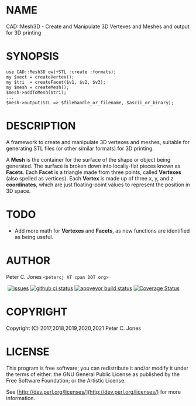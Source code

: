 # NAME

CAD::Mesh3D - Create and Manipulate 3D Vertexes and Meshes and output for 3D printing

# SYNOPSIS

    use CAD::Mesh3D qw(+STL :create :formats);
    my $vect = createVertex();
    my $tri  = createFacet($v1, $v2, $v3);
    my $mesh = createMesh();
    $mesh->addToMesh($tri);
    ...
    $mesh->output(STL => $filehandle_or_filename, $ascii_or_binary);

# DESCRIPTION

A framework to create and manipulate 3D vertexes and meshes, suitable for generating STL files
(or other similar formats) for 3D printing.

A **Mesh** is the container for the surface of the shape or object being generated.  The surface is broken down
into locally-flat pieces known as **Facets**.  Each **Facet** is a triangle made from three points, called
**Vertexes** (also spelled as vertices).  Each **Vertex** is made up of three x, y, and z **coordinates**, which
are just floating-point values to represent the position in 3D space.

# TODO

- Add more math for **Vertexes** and **Facets**, as new functions are identified
as being useful.

# AUTHOR

Peter C. Jones `<petercj AT cpan DOT org>`

<div>
    <a href="https://metacpan.org/pod/CAD::Mesh3D"><img src="https://img.shields.io/cpan/v/CAD-Mesh3D.svg?colorB=00CC00" alt="" title="metacpan"></a>
    <a href="https://github.com/pryrt/CAD-Mesh3D/issues"><img src="https://img.shields.io/github/issues/pryrt/CAD-Mesh3D.svg" alt="issues" title="issues"></a>
    <a href="https://github.com/pryrt/CAD-Mesh3D/actions/"><img src="https://github.com/pryrt/CAD-Mesh3D/actions/workflows/perl-ci.yml/badge.svg" alt="github ci status" title="github ci status"></a>
    <a href="https://ci.appveyor.com/project/pryrt/CAD-Mesh3D"><img src="https://ci.appveyor.com/api/projects/status/bc5jt6b2bjmpig5x?svg=true" alt="appveyor build status" title="appveyor build status"></a>
    <a href='https://coveralls.io/github/pryrt/CAD-Mesh3D?branch=master'><img src='https://coveralls.io/repos/github/pryrt/CAD-Mesh3D/badge.svg?branch=master' alt='Coverage Status' title='Coverage Status' /></a>
</div>

# COPYRIGHT

Copyright (C) 2017,2018,2019,2020,2021 Peter C. Jones

# LICENSE

This program is free software; you can redistribute it and/or modify it
under the terms of either: the GNU General Public License as published
by the Free Software Foundation; or the Artistic License.

See [http://dev.perl.org/licenses/](http://dev.perl.org/licenses/) for more information.
